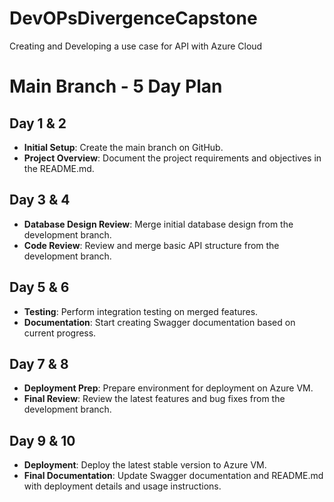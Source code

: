 # DevOPsDivergenceCapstone
Creating and Developing a use case for API with Azure Cloud

# Main Branch - 5 Day Plan

## Day 1 & 2
- **Initial Setup**: Create the main branch on GitHub.
- **Project Overview**: Document the project requirements and objectives in the README.md.

## Day 3 & 4
- **Database Design Review**: Merge initial database design from the development branch.
- **Code Review**: Review and merge basic API structure from the development branch.

## Day 5 & 6
- **Testing**: Perform integration testing on merged features.
- **Documentation**: Start creating Swagger documentation based on current progress.

## Day 7 & 8
- **Deployment Prep**: Prepare environment for deployment on Azure VM.
- **Final Review**: Review the latest features and bug fixes from the development branch.

## Day 9 & 10
- **Deployment**: Deploy the latest stable version to Azure VM.
- **Final Documentation**: Update Swagger documentation and README.md with deployment details and usage instructions.
